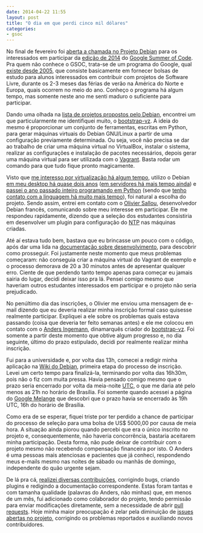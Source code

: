 ```yaml
---
date: 2014-04-22 11:55
layout: post
title: "O dia em que perdi cinco mil dólares"
categories: 
- gsoc
---
```


No final de fevereiro foi [aberta a chamada no Projeto Debian](http://bits.debian.org/2014/02/call-for-students-gsoc-2014.html) para os interessados em participar da [edição de 2014](https://www.google-melange.com/gsoc/homepage/google/gsoc2014) do [Google Summer of Code](https://developers.google.com/open-source/soc/). Pra quem não conhece o GSOC, trata-se de um programa do Google, qual [existe desde 2005](http://www.linux.com/articles/48232), que consiste basicamente em fornecer bolsas de estudo para alunos interessados em contribuir com projetos de Software Livre, durante os 2-3 meses das férias de verão na América do Norte e Europa, quais ocorrem no meio do ano. Conheço o programa há algum tempo, mas somente neste ano me senti maduro o suficiente para participar.

Dando uma olhada na [lista de projetos propostos pelo Debian](https://wiki.debian.org/SummerOfCode2014/Projects), encontrei um que particularmente me identifiquei muito, o [bootstrap-vz](https://wiki.debian.org/SummerOfCode2014/Projects/bootstrap-vz). A ideia do mesmo é proporcionar um conjunto de ferramentas, escritas em Python, para gerar máquinas virtuais do Debian GNU/Linux a partir de uma configuração previamente determinada. Ou seja, você não precisa se dar ao trabalho de criar uma máquina virtual no VirtualBox, instalar o sistema, realizar as configurações e instalação de pacotes necessários, depois gerar uma máquina virtual para ser utilizada com o [Vagrant](/2013/11/vagrant-introducao/). Basta rodar um comando para que tudo fique pronto magicamente.

Visto que [me interesso por virtualização há algum tempo](/2011/04/a-utilidade-da-virtualizacao/), utilizo o Debian [em meu desktop há quase dois anos](/2012/08/backports-alternativo-para-o-debian-myhro-ports/) ([em servidores há mais tempo ainda](/2011/04/detalhes-em-um-cluster-beowulf/)) e [passei o ano passado inteiro programando em Python](/2013/01/traduzindo-apps-do-django/) (sendo que [tenho contato com a linguagem há muito mais tempo](/2011/04/python-2-e-3-lado-a-lado/)), foi natural a escolha do projeto. Sendo assim, entrei em contato com o [Olivier Sallou](http://fr.linkedin.com/in/osallou), desenvolvedor Debian francês, comunicando sobre meu interesse em participar. Ele me respondeu rapidamente, dizendo que a seleção dos estudantes consistiria em desenvolver um plugin para configuração do [NTP](http://www.ntp.org/) nas máquinas criadas.

Até aí estava tudo bem, bastava que eu brincasse um pouco com o código, após dar uma lida na [documentação sobre desenvolvimento](https://andsens.github.io/bootstrap-vz/development.html), para descobrir como prosseguir. Foi justamente neste momento que meus problemas começaram: não conseguia criar a máquina virtual do Vagrant de exemplo e o processo demorava de 20 a 30 minutos antes de apresentar qualquer erro. Ciente de que perdendo tanto tempo apenas para começar eu jamais sairia do lugar, decidi deixar isso pra lá. Pensei comigo mesmo que haveriam outros estudantes interessados em participar e o projeto não seria prejudicado.

No penúltimo dia das inscrições, o Olivier me enviou uma mensagem de e-mail dizendo que eu deveria realizar minha inscrição formal caso quisesse realmente participar. Expliquei a ele sobre os problemas quais estava passando (coisa que deveria ter feito semanas antes) e ele me colocou em contato com o [Anders Ingemann](http://dk.linkedin.com/in/andersingemann), dinamarquês criador do [bootstrap-vz](https://github.com/andsens/bootstrap-vz). Foi somente a partir deste momento que obtive algum progresso e, no dia seguinte, último do prazo estipulado, decidi por realmente realizar minha inscrição.

Fui para a universidade e, por volta das 13h, comecei a redigir minha aplicação na [Wiki do Debian](https://wiki.debian.org/SummerOfCode2014/StudentApplications/TiagoIlieve), primeira etapa do processo de inscrição. Levei um certo tempo para finalizá-la, terminando por volta das 16h30m, pois não o fiz com muita pressa. Havia pensado comigo mesmo que o prazo seria encerrado por volta da meia-noite [UTC](https://en.wikipedia.org/wiki/Coordinated_Universal_Time), o que me daria até pelo menos as 21h no horário de Brasília. Foi somente quando acessei a página do [Google Melange](https://www.google-melange.com/gsoc/homepage/google/gsoc2014) que descobri que o prazo havia se encerrado às 19h UTC, 16h do horário de Brasília.

Como era de se esperar, fiquei triste por ter perdido a chance de participar do processo de seleção para uma bolsa de US$ 5000,00 por causa de meia hora. A situação ainda piorou quando percebi que era o único inscrito no projeto e, consequentemente, não haveria concorrência, bastaria aceitarem minha participação. Desta forma, não pude deixar de contribuir com o projeto mesmo não recebendo compensação financeira por isto. O Anders é uma pessoas mais atenciosas e pacientes que já conheci, respondendo meus e-mails mesmo nas noites de sábado ou manhãs de domingo, independente do quão urgente sejam.

De lá pra cá, [realizei diversas contribuições](https://github.com/andsens/bootstrap-vz/issues/created_by/myhro?state=closed), corrigindo bugs, criando plugins e redigindo a documentação correspondente. Estas foram tantas e com tamanha qualidade (palavras do Anders, não minhas) que, em menos de um mês, fui adicionado como colaborador do projeto, tendo permissão para enviar modificações diretamente, sem a necessidade de abrir [pull requests](https://help.github.com/articles/using-pull-requests). Hoje minha maior preocupação é zelar pela diminuição de [issues abertas no projeto](https://github.com/andsens/bootstrap-vz/issues?state=open), corrigindo os problemas reportados e auxiliando novos contribuidores.
